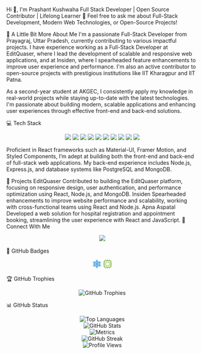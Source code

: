 Hi 👋, I'm Prashant Kushwaha
Full Stack Developer | Open Source Contributor | Lifelong Learner
💬 Feel free to ask me about Full-Stack Development, Modern Web Technologies, or Open-Source Projects!

💫 A Little Bit More About Me
I'm a passionate Full-Stack Developer from Prayagraj, Uttar Pradesh, currently contributing to various impactful projects. I have experience working as a Full-Stack Developer at EditQuaser, where I lead the development of scalable and responsive web applications, and at Insiden, where I spearheaded feature enhancements to improve user experience and performance. I'm also an active contributor to open-source projects with prestigious institutions like IIT Kharagpur and IIT Patna.

As a second-year student at AKGEC, I consistently apply my knowledge in real-world projects while staying up-to-date with the latest technologies. I'm passionate about building modern, scalable applications and enhancing user experiences through effective front-end and back-end solutions.

💻 Tech Stack
<p align="center"> <img src="https://img.shields.io/badge/c-%2300599C.svg?style=for-the-badge&logo=c&logoColor=white" height="30px"> <img src="https://img.shields.io/badge/html5-%23E34F26.svg?style=for-the-badge&logo=html5&logoColor=white" height="30px"> <img src="https://img.shields.io/badge/css3-%231572B6.svg?style=for-the-badge&logo=css3&logoColor=white" height="30px"> <img src="https://img.shields.io/badge/bootstrap-%23563D7C.svg?style=for-the-badge&logo=bootstrap&logoColor=white" height="30px"> <img src="https://img.shields.io/badge/tailwind-%23563D7C.svg?style=for-the-badge&logo=tailwind&logoColor=white" height="30px"> <img src="https://img.shields.io/badge/javascript-%23323330.svg?style=for-the-badge&logo=javascript&logoColor=%23F7DF1E" height="30px"> <img src="https://img.shields.io/badge/react-%2320232a.svg?style=for-the-badge&logo=react&logoColor=%2361DAFB" height="30px"> <img src="https://img.shields.io/badge/node-%2320232a.svg?style=for-the-badge&logo=node&logoColor=%2361DAFB" height="30px"> <img src="https://img.shields.io/badge/express-%2320232a.svg?style=for-the-badge&logo=express&logoColor=%2361DAFB" height="30px"> <img src="https://img.shields.io/badge/git-%23F05033.svg?style=for-the-badge&logo=git&logoColor=white" height="30px"> </p>
Proficient in React frameworks such as Material-UI, Framer Motion, and Styled Components, I’m adept at building both the front-end and back-end of full-stack web applications. My back-end experience includes Node.js, Express.js, and database systems like PostgreSQL and MongoDB.

🚀 Projects
EditQuaser
Contributed to building the EditQuaser platform, focusing on responsive design, user authentication, and performance optimization using React, Node.js, and MongoDB.
Insiden
Spearheaded enhancements to improve website performance and scalability, working with cross-functional teams using React and Node.js.
Apna Aspatal
Developed a web solution for hospital registration and appointment booking, streamlining the user experience with React and JavaScript.
👥 Connect With Me
<p align="center"> <a href="https://linkedin.com/in/prashant-kushwaha-0807a1255" target="_blank"> <img src="https://img.shields.io/badge/linkedin-%230077B5.svg?style=for-the-badge&logo=linkedin&logoColor=white" height="30px"> </a> </p>
🌟 GitHub Badges
<p align="center"> <img src="https://raw.githubusercontent.com/acervenky/animated-github-badges/master/assets/acbadge.gif" height="24px"> <img src="https://raw.githubusercontent.com/acervenky/animated-github-badges/master/assets/devbadge.gif" height="24px"> </p>
🏆 GitHub Trophies
<p align="center"> <img src="https://github-profile-trophy.vercel.app/?username=kushwahaPrashant24&theme=onedark&no-frame=true&no-bg=true&margin-w=4" alt="GitHub Trophies"> </p>
📊 GitHub Status
<p align="center"> <img src="https://github-readme-stats.vercel.app/api/top-langs?username=kushwahaPrashant24&show_icons=true&theme=react&layout=compact" alt="Top Languages"> <br> <img src="https://github-readme-stats.vercel.app/api?username=kushwahaPrashant24&theme=react&show_icons=true" alt="GitHub Stats"> <br> <img src="https://metrics.lecoq.io/kushwahaPrashant24?theme=react" alt="Metrics"> <br> <img src="https://github-readme-streak-stats.herokuapp.com/?user=kushwahaPrashant24&theme=react" alt="GitHub Streak"> <br> <img src="https://visitcount.itsvg.in/api?id=kushwahaPrashant24&label=Profile%20Views&color=12&icon=5&pretty=true&theme=react" alt="Profile Views"> </p>

